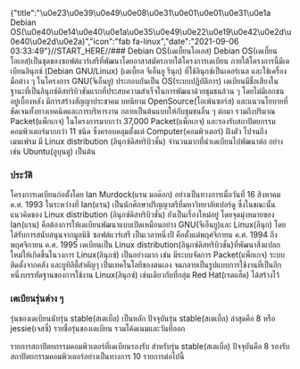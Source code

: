 {"title":"\u0e23\u0e39\u0e49\u0e08\u0e31\u0e01\u0e01\u0e31\u0e1a Debian OS(\u0e40\u0e14\u0e40\u0e1a\u0e35\u0e49\u0e22\u0e19\u0e42\u0e2d\u0e40\u0e2d\u0e2a)","icon":"fab fa-linux","date":"2021-09-06 03:33:49"}//START_HERE//### Debian OS(เดเบี้ยนโอเอส) 
Debian OS(เดเบี้ยนโอเอส)เป็นชุดของซอฟต์แวร์เสรีที่พัฒนาโดยอาสาสมัครภายใต้โครงการเดเบียน ภายใต้โครงการนี้มีเดเบียนลินุกซ์ (Debian GNU/Linux)
(เดเบี้ยล จีเอ็นยู รีนุก) ที่ใช้ลินุกซ์เป็นเคอร์เนล และใช้เครื่องมือต่าง ๆ ในโครงการ GNU(จีเอ็นยู) ประกอบกันเป็น OS(ระบบปฎิบัติการ)
เดเบียนมีชื่อเสียงในฐานะที่เป็นลินุกซ์ดิสทริบิวชันแรกที่ประสบความสำเร็จในการพัฒนาด้วยชุมชนล้วน ๆ โดยไม่มีเอกชนอยู่เบื้องหลัง มีการสร้างสัญญาประชาคม
บทนิยาม OpenSource(โอเพ้นซอร์ส) และแนวนโยบายที่ชัดเจนทั้งทางเทคนิคและการบริหารงาน กลายเป็นต้นแบบให้กับชุมชนอื่น ๆ ต่อมา รวมถึงปริมาณ Packet(แพ็กเกจ) ในโครงการมากกว่า 37,000 Packet(แพ็กเกจ) และรองรับสถาปัตยกรรมคอมพิวเตอร์มากกว่า 11 ชนิด ซึ่งครอบคลุมตั้งแต่ Computer(คอมพิวเตอร์) ฝังตัว ไปจนถึงเมนเฟรม มี Linux distribution (ลินุกซ์ดิสทริบิวชั่น) จำนวนมากที่นำเดเบียนไปพัฒนาต่อ อย่างเช่น Ubuntu(อูบุนตู) เป็นต้น
### ประวัติ

โครงการเดเบียนก่อตั้งโดย Ian Murdock(แรน มอด๊อก) อย่างเป็นทางการเมื่อวันที่ 16 สิงหาคม ค.ศ. 1993 ในระหว่างที่ Ian(แรน) เป็นนักศึกษาปริญญาตรีที่มหาวิทยาลัยเปอร์ดู ซึ่งในขณะนั้นแนวคิดของ Linux distribution (ลินุกซ์ดิสทริบิวชั่น) ยังเป็นเรื่องใหม่อยู่ โดยจุดมุ่งหมายของ Ian(แรน) คือต้องการให้เดเบียนพัฒนาแบบเปิดเหมือนอย่าง
GNU(จีเอ็นยู)และ Linux(ลีนุก) โดยได้รับการสนับสนุนจากมูลนิธิ ซอฟต์แวร์เสรี เป็นเวลาหนึ่งปี คือตั้งแต่พฤศจิกายน ค.ศ. 1994 ถึงพฤศจิกายน ค.ศ. 1995
เดเบียนเป็น Linux distribution(ลินุกซ์ดิสทริบิวชั่น)ที่พัฒนาสิ่งแปลกใหม่ให้เกิดขึ้นในวงการ Linux(ลินุกซ์) เป็นอย่างมาก เช่น มีระบบจัดการ Packet(แพ็กเกจ) ระบบติดตั้งจากคลัง และยูทิลิตี้สำคัญๆ เป็นเทคโนโลยีของตนเอง จนกลายเป็นรูปแบบการใช้งานที่เป็นอีกหนึ่งบรรทัดฐานของการใช้งาน Linux(ลินุกซ์) เช่นเดียวกับที่กลุ่ม Red Hat(เรดแฮ็ด) ได้สร้างไว้
### เดเบียนรุ่นต่าง ๆ
รุ่นของเดเบียนนับรุ่น stable(สเตเบิ้ล) เป็นหลัก ปัจจุบันรุ่น stable(สเตเบิ้ล) ล่าสุดคือ 8 หรือ jessie(เจสซี่)
รายชื่อรุ่นของเดเบียน รวมโค้ดเนมและวันที่ออก

รายการสถาปัตยกรรมคอมพิวเตอร์ที่เดเบียนรองรับ
สำหรับรุ่น stable(สเตเบิ้ล) ปัจจุบันคือ 8 รองรับสถาปัตยกรรมคอมพิวเตอร์อย่างเป็นทางการ 10 รายการต่อไปนี้